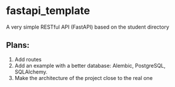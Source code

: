 # fastapi_template
A very simple RESTful API (FastAPI) based on the student directory

## Plans:
1. Add routes
2. Add an example with a better database: Alembic, PostgreSQL, SQLAlchemy.
3. Make the architecture of the project close to the real one
